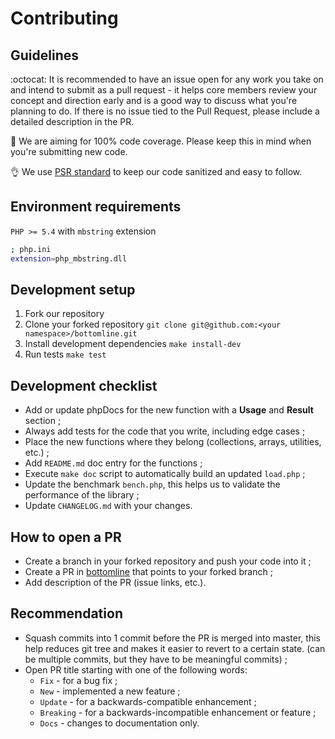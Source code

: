 # Contributing

## Guidelines

:octocat: It is recommended to have an issue open for any work you take on and intend to submit as a pull request - it helps core members review your concept and direction early and is a good way to discuss what you're planning to do. If there is no issue tied to the Pull Request, please include a detailed description in the PR.

:100: We are aiming for 100% code coverage. Please keep this in mind when you're submitting new code.

:ok_hand: We use [PSR standard](http://www.php-fig.org/psr/) to keep our code sanitized and easy to follow.

## Environment requirements

`PHP >= 5.4` with `mbstring` extension
```bash
; php.ini
extension=php_mbstring.dll
```

## Development setup

1. Fork our repository
2. Clone your forked repository `git clone git@github.com:<your namespace>/bottomline.git`
2. Install development dependencies `make install-dev`
3. Run tests `make test`

## Development checklist

- Add or update phpDocs for the new function with a **Usage** and **Result** section ;
- Always add tests for the code that you write, including edge cases ;
- Place the new functions where they belong (collections, arrays, utilities, etc.) ;
- Add `README.md` doc entry for the functions ;
- Execute `make doc` script to automatically build an updated `load.php` ;
- Update the benchmark `bench.php`, this helps us to validate the performance of the library ;
- Update `CHANGELOG.md` with your changes.

## How to open a PR

- Create a branch in your forked repository and push your code into it ;
- Create a PR in [bottomline](https://github.com/maciejczyzewski/bottomline) that points to your forked branch ;
- Add description of the PR (issue links, etc.).

## Recommendation

- Squash commits into 1 commit before the PR is merged into master, this help reduces git tree and makes it easier to revert to a certain state. (can be multiple commits, but they have to be meaningful commits) ;
- Open PR title starting with one of the following words:
    + `Fix` - for a bug fix ;
    + `New` - implemented a new feature ;
    + `Update` - for a backwards-compatible enhancement ;
    + `Breaking` - for a backwards-incompatible enhancement or feature ;
    + `Docs` - changes to documentation only.
